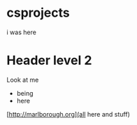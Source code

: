 # csprojects

i was here

# Header level 2

Look at me
- being
- here

[http://marlborough.org](all here and stuff)
